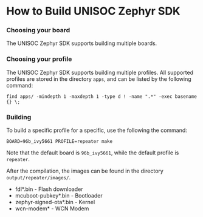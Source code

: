 # How to Build UNISOC Zephyr SDK

### Choosing your board

The UNISOC Zephyr SDK supports building multiple boards.

### Choosing your profile

The UNISOC Zephyr SDK supports building multiple profiles.
All supported profiles are stored in the directory ```apps```,
and can be listed by the following command:

```shell
find apps/ -mindepth 1 -maxdepth 1 -type d ! -name ".*" -exec basename {} \;
```

### Building

To build a specific profile for a specific, use the following the command:

```shell
BOARD=96b_ivy5661 PROFILE=repeater make
```
Note that the default board is ```96b_ivy5661```, while the default profile is ```repeater```.

After the compilation, the images can be found in the directory ```output/repeater/images/```.

- fdl*.bin - Flash downloader
- mcuboot-pubkey*.bin - Bootloader
- zephyr-signed-ota*.bin - Kernel
- wcn-modem* - WCN Modem


